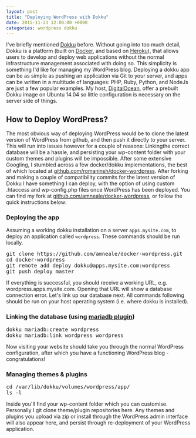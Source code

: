 ```yaml
---
layout: post
title: "Deploying WordPress with Dokku"
date: 2015-11-23 12:00:00 +0000
categories: wordpress dokku
---
```

I've briefly mentioned [Dokku](http://progrium.viewdocs.io/dokku/) before. Without going into too much detail, Dokku is a platform (built on [Docker](https://www.docker.com/), and based on [Heroku](https://www.heroku.com/)), that allows users to develop and deploy web applications without the normal infrastructure management associated with doing so. This simplicity is something I'd like for managing my WordPress blog. Deploying a dokku app can be as simple as pushing an application via Git to your server, and apps can be written in a multitude of languages: PHP, Ruby, Python, and NodeJs are just a few popular examples. My host, [DigitalOcean](https://www.digitalocean.com/?refcode=2911d9659912), offer a prebuilt Dokku image on Ubuntu 14.04 so little configuration is necessary on the server side of things.

## How to Deploy WordPress?

The most obvious way of deploying WordPress would be to clone the latest version of WordPress from github, and then push it directly to your server. This will run into issues however for a couple of reasons: Linkingthe correct database will be a hassle, and persisting your wp-content folder with your custom themes and plugins will be impossible. After some extensive Googling, I stumbled across a few docker/dokku implementations, the best of which located at [github.com/romaninsh/docker-wordpress](https://github.com/romaninsh/docker-wordpress). After forking and making a couple of compatibility commits for the latest version of Dokku I have something I can deploy, with the option of using custom .htaccess and wp-config.php files once WordPress has been deployed. You can find my fork at [github.com/amneale/docker-wordpress](https://github.com/amneale/docker-wordpress), or follow the quick instructions below:

### Deploying the app

Assuming a working dokku installation on a server `apps.mysite.com`, to deploy an application called `wordpress`. These commands should be run locally.

<pre>git clone https://github.com/amneale/docker-wordpress.git
cd docker-wordpress
git remote add deploy dokku@apps.mysite.com:wordpress
git push deploy master
</pre>

If everything is successful, you should receive a working URL, e.g. wordpress.apps.mysite.com. Opening that URL will show a database connection error. Let's link up our database next. All commands following should be run on your host operating system (i.e. where dokku is installed).

### Linking the database (using [mariadb plugin](https://github.com/dokku/dokku-mariadb))

<pre>dokku mariadb:create wordpress
dokku mariadb:link wordpress wordpress
</pre>

Now visiting your website should take you through the normal WordPress configuration, after which you have a functioning WordPress blog - congratulations!

### Managing themes & plugins

<pre>cd /var/lib/dokku/volumes/wordpress/app/
ls -l
</pre>

Inside you'll find your wp-content folder which you can customise. Personally I git clone theme/plugin repositories here. Any themes and plugins you upload via zip or install through the WordPress admin interface will also appear here, and persist through re-deployment of your WordPress application.